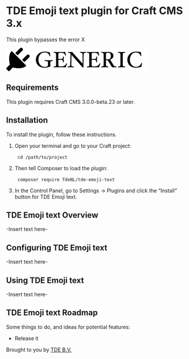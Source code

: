 # TDE Emoji text plugin for Craft CMS 3.x

This plugin bypasses the error X

![Screenshot](resources/img/plugin-logo.png)

## Requirements

This plugin requires Craft CMS 3.0.0-beta.23 or later.

## Installation

To install the plugin, follow these instructions.

1. Open your terminal and go to your Craft project:

        cd /path/to/project

2. Then tell Composer to load the plugin:

        composer require TdeNL/tde-emoji-text

3. In the Control Panel, go to Settings → Plugins and click the “Install” button for TDE Emoji text.

## TDE Emoji text Overview

-Insert text here-

## Configuring TDE Emoji text

-Insert text here-

## Using TDE Emoji text

-Insert text here-

## TDE Emoji text Roadmap

Some things to do, and ideas for potential features:

* Release it

Brought to you by [TDE B.V.](https://www.tde.nl/en/)
